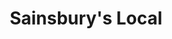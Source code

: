 ---
title: "Sainsbury's Local"
url: /doncaster/sainsburys-local-sandringham-road/
shop: Lebensmittel
---